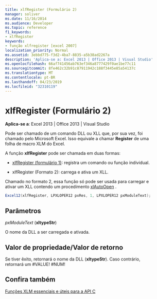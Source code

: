```yaml
---
title: xlfRegister (Formulário 2)
manager: soliver
ms.date: 11/16/2014
ms.audience: Developer
ms.topic: reference
f1_keywords:
- xlfRegister
keywords:
- função xlfregister [excel 2007]
localization_priority: Normal
ms.assetid: 3ebbd775-f3d2-4ba7-8835-a5b38ad2267a
description: 'Aplica-se a: Excel 2013 | Office 2013 | Visual Studio'
ms.openlocfilehash: 66af741456ab763ef346a8777429f0ae1be77c11
ms.sourcegitcommit: 8fe462c32b91c87911942c188f3445e85a54137c
ms.translationtype: MT
ms.contentlocale: pt-BR
ms.lasthandoff: 04/23/2019
ms.locfileid: "32310119"
---
```

# <a name="xlfregister-form-2"></a>xlfRegister (Formulário 2)

 **Aplica-se a**: Excel 2013 | Office 2013 | Visual Studio 
  
Pode ser chamado de um comando DLL ou XLL que, por sua vez, foi chamado pelo Microsoft Excel. Isso equivale a chamar **Register** de uma folha de macro XLM do Excel. 
  
A função **xlfRegister** pode ser chamada em duas formas: 
  
- [xlfRegister (formulário 1)](xlfregister-form-1.md): registra um comando ou função individual.
    
- xlfRegister (Formato 2): carrega e ativa um XLL.
    
Chamado no formato 2, essa função só pode ser usada para carregar e ativar um XLL contendo um procedimento [xlAutoOpen](xlautoopen.md) . 
  
```cs
Excel12(xlfRegister, LPXLOPER12 pxRes, 1, LPXLOPER12 pxModuleText);
```

## <a name="parameters"></a>Parâmetros

 _pxModuleText_ (**xltypeStr**)
  
O nome da DLL a ser carregada e ativada.
  
## <a name="property-valuereturn-value"></a>Valor de propriedade/Valor de retorno

Se tiver êxito, retornará o nome da DLL (**xltypeStr**). Caso contrário, retornará um #VALUE! #NUM!
  
## <a name="see-also"></a>Confira também



[Funções XLM essenciais e úteis para a API C](essential-and-useful-c-api-xlm-functions.md)

